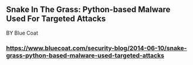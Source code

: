 ## Snake In The  Grass: Python-based Malware Used For Targeted Attacks
BY  Blue Coat  
### https://www.bluecoat.com/security-blog/2014-06-10/snake-grass-python-based-malware-used-targeted-attacks
